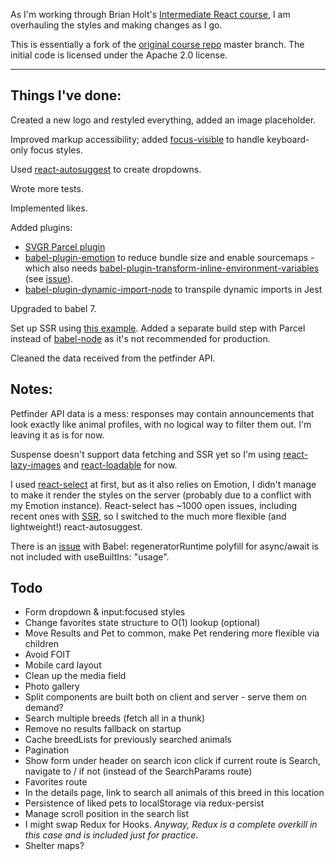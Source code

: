 As I'm working through Brian Holt's [Intermediate React course](https://bit.ly/react-v4), I am overhauling the styles and making changes as I go.

This is essentially a fork of the [original course repo](https://github.com/btholt/complete-intro-to-react-v4) master branch. The initial code is licensed under the Apache 2.0 license.

---

## Things I've done:

Created a new logo and restyled everything, added an image placeholder.

Improved markup accessibility; added [focus-visible](https://github.com/WICG/focus-visible) to handle keyboard-only focus styles.

Used [react-autosuggest](https://www.npmjs.com/package/react-autosuggest) to create dropdowns.

Wrote more tests.

Implemented likes.

Added plugins:

- [SVGR Parcel plugin](https://www.npmjs.com/package/@svgr/parcel-plugin-svgr)
- [babel-plugin-emotion](https://github.com/emotion-js/emotion/tree/master/packages/babel-plugin-emotion) to reduce bundle size and enable sourcemaps - which also needs [babel-plugin-transform-inline-environment-variables](https://www.npmjs.com/package/babel-plugin-transform-inline-environment-variables) (see [issue](https://github.com/emotion-js/emotion/issues/1132)).
- [babel-plugin-dynamic-import-node](https://github.com/airbnb/babel-plugin-dynamic-import-node) to transpile dynamic imports in Jest

Upgraded to babel 7.

Set up SSR using [this example](https://github.com/reactivestack/parcel-react-ssr). Added a separate build step with Parcel instead of [babel-node](https://babeljs.io/docs/en/babel-node) as it's not recommended for production.

Cleaned the data received from the petfinder API.

## Notes:

Petfinder API data is a mess: responses may contain announcements that look exactly like animal profiles, with no logical way to filter them out. I'm leaving it as is for now.

Suspense doesn't support data fetching and SSR yet so I'm using [react-lazy-images](https://www.npmjs.com/package/react-lazy-images) and [react-loadable](https://github.com/jamiebuilds/react-loadable) for now.

I used [react-select](https://github.com/JedWatson/react-select) at first, but as it also relies on Emotion, I didn't manage to make it render the styles on the server (probably due to a conflict with my Emotion instance). React-select has ~1000 open issues, including recent ones with [SSR](https://github.com/JedWatson/react-select/issues/3317), so I switched to the much more flexible (and lightweight!) react-autosuggest.

There is an [issue](https://github.com/babel/babel/issues/8829) with Babel: regeneratorRuntime polyfill for async/await is not included with useBuiltIns: "usage".

## Todo

- Form dropdown & input:focused styles
- Change favorites state structure to O(1) lookup (optional)
- Move Results and Pet to common, make Pet rendering more flexible via children
- Avoid FOIT
- Mobile card layout
- Clean up the media field
- Photo gallery
- Split components are built both on client and server - serve them on demand?
- Search multiple breeds (fetch all in a thunk)
- Remove no results fallback on startup
- Cache breedLists for previously searched animals
- Pagination
- Show form under header on search icon click if current route is Search, navigate to / if not (instead of the SearchParams route)
- Favorites route
- In the details page, link to search all animals of this breed in this location
- Persistence of liked pets to localStorage via redux-persist
- Manage scroll position in the search list
- I might swap Redux for Hooks. _Anyway, Redux is a complete overkill in this case and is included just for practice_.
- Shelter maps?

